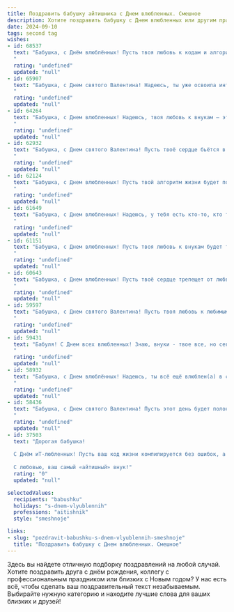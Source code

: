 ```yaml
---
title: Поздравить бабушку айтишника с Днем влюбленных. Смешное
description: Хотите поздравить бабушку с Днем влюбленных или другим праздником? Наш ИИ создаст незабываемое поздравление, а вы обязательно выделитесь среди других.  
date: 2024-09-10
tags: second tag
wishes:
- id: 68537
  text: "Бабушка, с Днём влюблённых! Пусть твоя любовь к кодам и алгоритмам будет такой же жаркой, как баг в программе! 😜💖
  "
  rating: "undefined"
  updated: "null"
- id: 65907
  text: "Бабушка, с Днем святого Валентина! Надеюсь, ты уже освоила интернет и соцсети, чтобы получить массу виртуальных сердечек от своих \"внучат\" - моих коллег-айтишников. 😉
  "
  rating: "undefined"
  updated: "null"
- id: 64264
  text: "Бабушка, с Днем влюбленных! Надеюсь, твоя любовь к внукам — это не просто баг в матрице, а настоящая, горящая фреймворком заботы и нежности!  😉
  "
  rating: "undefined"
  updated: "null"
- id: 62932
  text: "Бабушка, с Днем святого Валентина! Пусть твоё сердце бьётся в ритме мегагерцев, а любовь работает без сбоев, как бесперебойник! 😉
  "
  rating: "undefined"
  updated: "null"
- id: 62124
  text: "Бабушка, с Днем влюбленных! Пусть твой алгоритм жизни будет полон любви, а интернет-соединение - безупречно стабильным! 😉
  "
  rating: "undefined"
  updated: "null"
- id: 61649
  text: "Бабушка, с Днем влюбленных! Надеюсь, у тебя есть кто-то, кто терпеливо разбирается в твоих настройках Wi-Fi и перезагружает роутер, когда он глючит. 😉  А если нет, то полюби себя, ведь ты - настоящая королева программирования! 😜
  "
  rating: "undefined"
  updated: "null"
- id: 61151
  text: "Бабушка, с Днем влюбленных! Пусть твоя любовь к внукам будет такой же бесконечной, как поток данных в мегабайтах, а твоя память - такой же мощной, как процессор суперкомпьютера! 😉
  "
  rating: "undefined"
  updated: "null"
- id: 60643
  text: "Бабушка, с Днем влюбленных! Пусть твоё сердце трепещет от любви к внукам, а Wi-Fi никогда не подводит, даже когда ты в чате с любимым правнуком! 🥳💻💖
  "
  rating: "undefined"
  updated: "null"
- id: 59597
  text: "Бабушка, с Днем святого Валентина! Пусть твоя любовь к любимым внукам будет такой же сильной и безотказной, как интернет после перезагрузки роутера! 😜
  "
  rating: "undefined"
  updated: "null"
- id: 59431
  text: "Бабуля! С Днем всех влюбленных! Знаю, внуки - твое все, но сегодня позволь себе помечтать о любви. Может, в твоем возрасте уже не до романтики, но зато есть Netflix и Wi-Fi! 😄  💖
  "
  rating: "undefined"
  updated: "null"
- id: 58932
  text: "Бабушка, с Днем влюблённых! Надеюсь, ты всё ещё влюблен(а) в свои любимые плюшевые тапочки и в тёплое одеяльце! А как насчёт молодого человека из IT? Может, он подарит тебе новый телефон со скидкой? 😉
  "
  rating: "undefined"
  updated: "null"
- id: 58436
  text: "Бабушка, с Днем святого Валентина! Пусть этот день будет полон любви, тепла и, конечно же,  IT-романтики!  Не забудьте зайти на \"ВКонтакте\" проведать внуков, а то они все в своих \"Инстаграмах\" застряли, о настоящей любви забыли! 😊
  "
  rating: "undefined"
  updated: "null"
- id: 37503
  text: "Дорогая бабушка!
  
  С Днём иТ-любленных! Пусть ваш код жизни компилируется без ошибок, а романтические запросы приводят к выдающимся результатам. Желаю, чтобы ваше сердце всегда находило нужные пакеты, а любовь была как постоянная поддержка в облаке — доступна, надежна и всегда под рукой! Пусть каждый ваш день будет как удачная отладка — без ошибок и с весёлым результатом.
  
  С любовью, ваш самый «айтишный» внук!"
  rating: "0"
  updated: "null"

selectedValues:
  recipients: "babushku"
  holidays: "s-dnem-vlyublennih"
  professions: "aitishnik"
  style: "smeshnoje"

links:
- slug: "pozdravit-babushku-s-dnem-vlyublennih-smeshnoje"
  title: "Поздравить бабушку с Днем влюбленных. Смешное"
---
```


Здесь вы найдете отличную подборку поздравлений на любой случай. 
Хотите поздравить друга с днём рождения, коллегу с профессиональным праздником или близких с Новым годом? У нас есть всё, чтобы сделать ваш поздравительный текст незабываемым. Выбирайте нужную категорию и находите лучшие слова для ваших близких и друзей!
